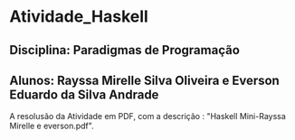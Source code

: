 # Atividade_Haskell

## Disciplina: Paradigmas de Programação

## Alunos: Rayssa Mirelle Silva Oliveira  e   Everson Eduardo da Silva Andrade

A resolusão da Atividade em PDF,  com a descrição :  "Haskell Mini-Rayssa Mirelle e everson.pdf".

